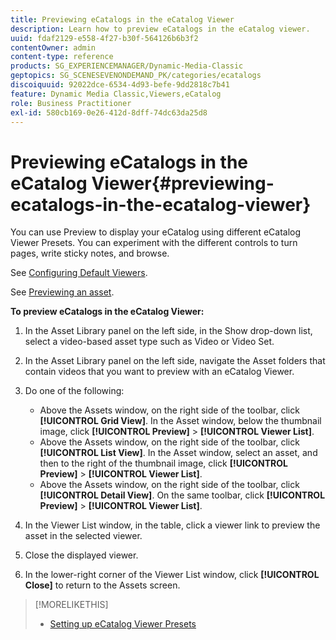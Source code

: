 ```yaml
---
title: Previewing eCatalogs in the eCatalog Viewer
description: Learn how to preview eCatalogs in the eCatalog viewer.
uuid: fdaf2129-e558-4f27-b30f-564126b6b3f2
contentOwner: admin
content-type: reference
products: SG_EXPERIENCEMANAGER/Dynamic-Media-Classic
geptopics: SG_SCENESEVENONDEMAND_PK/categories/ecatalogs
discoiquuid: 92022dce-6534-4d93-befe-9dd2818c7b41
feature: Dynamic Media Classic,Viewers,eCatalog
role: Business Practitioner
exl-id: 580cb169-0e26-412d-8dff-74dc63da25d8
---
```

# Previewing eCatalogs in the eCatalog Viewer{#previewing-ecatalogs-in-the-ecatalog-viewer}

You can use Preview to display your eCatalog using different eCatalog Viewer Presets. You can experiment with the different controls to turn pages, write sticky notes, and browse.

See [Configuring Default Viewers](application-setup.md#configuring_default_viewers).

See [Previewing an asset](previewing-asset.md#previewing_an_asset).

**To preview eCatalogs in the eCatalog Viewer:**

1. In the Asset Library panel on the left side, in the Show drop-down list, select a video-based asset type such as Video or Video Set.
1. In the Asset Library panel on the left side, navigate the Asset folders that contain videos that you want to preview with an eCatalog Viewer.
1. Do one of the following:

   * Above the Assets window, on the right side of the toolbar, click **[!UICONTROL Grid View]**. In the Asset window, below the thumbnail image, click **[!UICONTROL Preview]** > **[!UICONTROL Viewer List]**.
   * Above the Assets window, on the right side of the toolbar, click **[!UICONTROL List View]**. In the Asset window, select an asset, and then to the right of the thumbnail image, click **[!UICONTROL Preview]** > **[!UICONTROL Viewer List]**.
   * Above the Assets window, on the right side of the toolbar, click **[!UICONTROL Detail View]**. On the same toolbar, click **[!UICONTROL Preview]** > **[!UICONTROL Viewer List]**.

1. In the Viewer List window, in the table, click a viewer link to preview the asset in the selected viewer.
1. Close the displayed viewer.
1. In the lower-right corner of the Viewer List window, click **[!UICONTROL Close]** to return to the Assets screen.

>[!MORELIKETHIS]
>
>* [Setting up eCatalog Viewer Presets](setting-ecatalog-viewer-presets.md#setting_up_ecatalog_viewer_presets)
